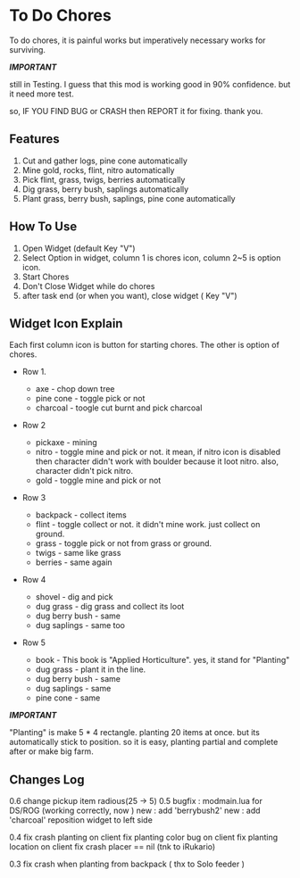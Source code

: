 To Do Chores
===================


To do chores, it is painful works but imperatively necessary works for surviving.

***IMPORTANT***

still in Testing.
I guess that this mod is working good in 90% confidence. 
but it need more test. 

so, IF YOU FIND BUG or CRASH then REPORT it for fixing. thank you.


Features
-------------------------------

1. Cut and gather logs, pine cone automatically
2. Mine gold, rocks, flint, nitro  automatically
3. Pick flint, grass, twigs, berries automatically
4. Dig grass, berry bush, saplings automatically
5. Plant grass, berry bush, saplings, pine cone automatically

How To Use
----------------------
1. Open Widget (default Key "V") 
2. Select Option
 in widget, column 1 is chores icon, column 2~5 is option icon. 
3. Start Chores
4. Don't Close Widget while do chores
5. after task end (or when you want), close widget ( Key "V") 
 
Widget Icon Explain
-----------------------------
Each first column icon is button for starting chores.
The other is option of chores.

* Row 1. 
  * axe - chop down tree
  * pine cone - toggle pick or not
  * charcoal - toogle cut burnt and pick charcoal

* Row 2
  * pickaxe - mining
  * nitro - toggle mine and pick or not. it mean, if nitro icon is disabled then character didn't work with boulder because it loot nitro. also, character didn't pick nitro.
  * gold - toggle mine and pick or not

* Row 3
  * backpack - collect items
  * flint - toggle collect or not. it didn't mine work. just collect on ground.
  * grass - toggle pick or not from grass or ground.
  * twigs - same like grass
  * berries - same again

* Row 4
  * shovel - dig and pick
  * dug grass - dig grass and collect its loot
  * dug berry bush - same
  * dug saplings - same too

* Row 5
  * book - This book is "Applied Horticulture". yes, it stand for "Planting"
  * dug grass - plant it in the line. 
  * dug berry bush - same
  * dug saplings - same 
  * pine cone - same 

***IMPORTANT***

"Planting" is make 5 * 4 rectangle. planting 20 items at once. but its automatically stick to position. so it is easy, planting partial and complete after or make big farm.





Changes Log
------------------------
0.6
  change pickup item radious(25 -> 5)
0.5
  bugfix : modmain.lua for DS/ROG (working correctly, now ) 
  new : add 'berrybush2'
  new : add 'charcoal'
  reposition widget to left side

0.4
fix crash planting on client
  fix planting color bug on client
  fix planting location on client
  fix crash placer == nil (tnk to iRukario)

0.3 
  fix crash when planting from backpack  ( thx to Solo feeder )


